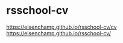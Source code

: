 # rsschool-cv
  https://eisenchamp.github.io/rsschool-cv/cv
  https://eisenchamp.github.io/rsschool-cv/
